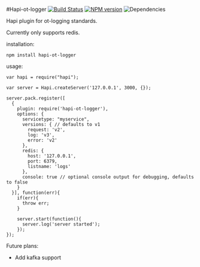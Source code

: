 #Hapi-ot-logger
[![Build Status](https://travis-ci.org/opentable/hapi-ot-logger.png?branch=master)](https://travis-ci.org/opentable/hapi-ot-logger) [![NPM version](https://badge.fury.io/js/hapi-ot-logger.png)](http://badge.fury.io/js/hapi-ot-logger) ![Dependencies](https://david-dm.org/opentable/hapi-ot-logger.png)

Hapi plugin for ot-logging standards.

Currently only supports redis.

installation:

```npm install hapi-ot-logger```

usage:

```
var hapi = require("hapi");

var server = Hapi.createServer('127.0.0.1', 3000, {});

server.pack.register([
  {
    plugin: require('hapi-ot-logger'),
    options: {
      servicetype: "myservice",
      versions: { // defaults to v1
        request: 'v2',
        log: 'v3',
        error: 'v2'
      },
      redis: {
        host: '127.0.0.1',
        port: 6379,
        listname: 'logs'
      },
      console: true // optional console output for debugging, defaults to false
    }
  }], function(err){
    if(err){
      throw err;
    }

    server.start(function(){
      server.log('server started');
    });
});

```

Future plans:

- Add kafka support

